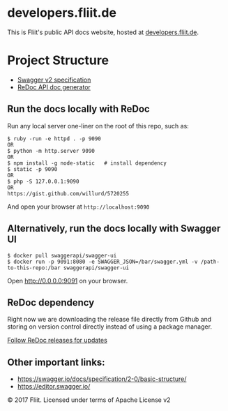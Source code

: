 # developers.fliit.de

This is Fliit's public API docs website, hosted at [developers.fliit.de](https://developers.fliit.de).

# Project Structure

* [Swagger v2 specification](https://github.com/OAI/OpenAPI-Specification/blob/master/versions/2.0.md)
* [ReDoc API doc generator](https://github.com/Rebilly/ReDoc)

## Run the docs locally with ReDoc

Run any local server one-liner on the root of this repo, such as:

    $ ruby -run -e httpd . -p 9090
    OR
    $ python -m http.server 9090
    OR
    $ npm install -g node-static   # install dependency
    $ static -p 9090
    OR
    $ php -S 127.0.0.1:9090
    OR
    https://gist.github.com/willurd/5720255

And open your browser at `http://localhost:9090`

## Alternatively, run the docs locally with Swagger UI

    $ docker pull swaggerapi/swagger-ui
    $ docker run -p 9091:8080 -e SWAGGER_JSON=/bar/swagger.yml -v /path-to-this-repo:/bar swaggerapi/swagger-ui

Open http://0.0.0.0:9091 on your browser.

## ReDoc dependency

Right now we are downloading the release file directly from Github and storing on version control directly instead of using a package manager.

[Follow ReDoc releases for updates](https://github.com/Rebilly/ReDoc/releases)

## Other important links:

* https://swagger.io/docs/specification/2-0/basic-structure/
* https://editor.swagger.io/

&copy; 2017 Fliit. Licensed under terms of Apache License v2
